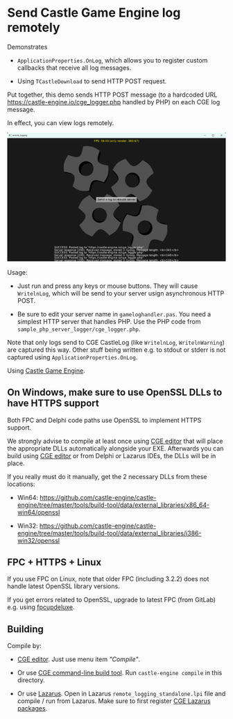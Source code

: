 # Send Castle Game Engine log remotely

Demonstrates

- `ApplicationProperties.OnLog`, which allows you to register custom callbacks that receive all log messages.

- Using `TCastleDownload` to send HTTP POST request.

Put together, this demo sends HTTP POST message (to a hardcoded URL https://castle-engine.io/cge_logger.php handled by PHP) on each CGE log message.

In effect, you can view logs remotely.

![Screenshot](screenshot.png)

Usage:

- Just run and press any keys or mouse buttons. They will cause `WritelnLog`, which will be send to your server usign asynchronous HTTP POST.

- Be sure to edit your server name in `gameloghandler.pas`. You need a simplest HTTP server that handles PHP. Use the PHP code from `sample_php_server_logger/cge_logger.php`.

Note that only logs send to CGE CastleLog (like `WritelnLog`, `WritelnWarning`) are captured this way. Other stuff being written e.g. to stdout or stderr is not captured using `ApplicationProperties.OnLog`.

Using [Castle Game Engine](https://castle-engine.io/).

## On Windows, make sure to use OpenSSL DLLs to have HTTPS support

Both FPC and Delphi code paths use OpenSSL to implement HTTPS support.

We strongly advise to compile at least once using [CGE editor](https://castle-engine.io/editor) that will place the appropriate DLLs automatically alongside your EXE. Afterwards you can build using [CGE editor](https://castle-engine.io/editor) or from Delphi or Lazarus IDEs, the DLLs will be in place.

If you really must do it manually, get the 2 necessary DLLs from these locations:

- Win64: https://github.com/castle-engine/castle-engine/tree/master/tools/build-tool/data/external_libraries/x86_64-win64/openssl

- Win32: https://github.com/castle-engine/castle-engine/tree/master/tools/build-tool/data/external_libraries/i386-win32/openssl

## FPC + HTTPS + Linux

If you use FPC on Linux, note that older FPC (including 3.2.2) does not handle latest OpenSSL library versions.

If you get errors related to OpenSSL, upgrade to latest FPC (from GitLab) e.g. using [fpcupdeluxe](https://castle-engine.io/fpcupdeluxe).

## Building

Compile by:

- [CGE editor](https://castle-engine.io/manual_editor.php). Just use menu item _"Compile"_.

- Or use [CGE command-line build tool](https://castle-engine.io/build_tool). Run `castle-engine compile` in this directory.

- Or use [Lazarus](https://www.lazarus-ide.org/). Open in Lazarus `remote_logging_standalone.lpi` file and compile / run from Lazarus. Make sure to first register [CGE Lazarus packages](https://castle-engine.io/lazarus).
